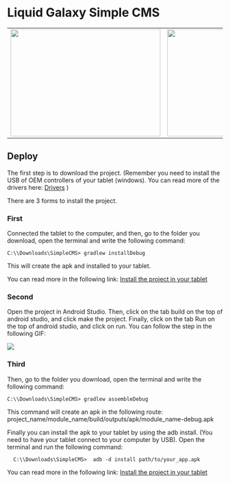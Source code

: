 # Liquid Galaxy Simple CMS

<table><tr><td><img src="https://raw.githubusercontent.com/dfriveros11/LiquidGalaxySimpleCMS/develop/DemoSimpleCMSAndroid.gif" width="350" height="250"/></td><td><img src="https://raw.githubusercontent.com/dfriveros11/LiquidGalaxySimpleCMS/develop/DemoSimpleCMSLiquidGalaxy.gif" width="350" height="250"/></td></tr></table>

## Deploy

The first step is to download the project. (Remember you need to install the USB of OEM controllers of your tablet (windows). You can read more of the drivers here: [Drivers]( https://developer.android.com/studio/run/oem-usb) )

There are 3 forms to install the project.

### First

Connected the tablet to the computer, and then, go to the folder you download, open the terminal and write the following command: 

```
C:\\Downloads\SimpleCMS> gradlew installDebug
```

This will create the apk and installed to your tablet. 

You can read more in the following link: [Install the project in your tablet]( https://developer.android.com/studio/build/building-cmdline#DebugMode)

### Second

Open the project in Android Studio. Then, click on the tab build on the top of android studio, and click make the project. 
Finally, click on the tab Run on the top of android studio, and click on run.  You can follow the step in the following GIF: 

![](https://raw.githubusercontent.com/dfriveros11/LiquidGalaxySimpleCMS/develop/RunSimpleCMS.gif)

### Third 

Then, go to the folder you download, open the terminal and write the following command: 

```
C:\\Downloads\SimpleCMS> gradlew assembleDebug
```

This command will create an apk in the following route: 
project_name/module_name/build/outputs/apk/module_name-debug.apk

Finally you can install the apk to your tablet by using the adb install. (You need to have your tablet connect to your computer by USB). Open the terminal and run the following command: 

```
  C:\\Downloads\SimpleCMS>  adb -d install path/to/your_app.apk
```

You can read more in the following link: [Install the project in your tablet]( https://developer.android.com/studio/build/building-cmdline#DebugMode)


